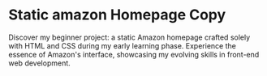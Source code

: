 # Static amazon Homepage Copy

Discover my beginner project: a static Amazon homepage crafted solely with HTML and CSS during my early learning phase. Experience the essence of Amazon's interface, showcasing my evolving skills in front-end web development.
